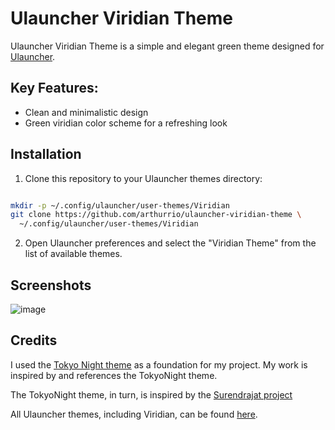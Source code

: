 # Ulauncher Viridian Theme

Ulauncher Viridian Theme is a simple and elegant green theme designed for [Ulauncher](https://ulauncher.io/).

## Key Features:

- Clean and minimalistic design
- Green viridian color scheme for a refreshing look

## Installation

1. Clone this repository to your Ulauncher themes directory:

```sh

mkdir -p ~/.config/ulauncher/user-themes/Viridian
git clone https://github.com/arthurrio/ulauncher-viridian-theme \
  ~/.config/ulauncher/user-themes/Viridian

```
2. Open Ulauncher preferences and select the "Viridian Theme" from the list of available themes.

## Screenshots

![image](https://github.com/arthurrio/ulauncher-viridian-theme/assets/72942190/51fffe65-7383-429e-a6b3-acd4a2d5ca5c)

## Credits
I used the [Tokyo Night theme](https://github.com/SirHades696/TokyoNight-Ulauncher-Theme) as a foundation for my project. My work is inspired by and references the TokyoNight theme.

The TokyoNight theme, in turn, is inspired by the [Surendrajat project](https://github.com/Surendrajat/SeaOwl-Ulauncher-theme) 

All Ulauncher themes, including Viridian, can be found [here](https://gist.github.com/gornostal/02a232e6e560da7946c053555ced6cce).
